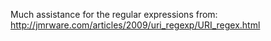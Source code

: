 Much assistance for the regular expressions from:
http://jmrware.com/articles/2009/uri_regexp/URI_regex.html
